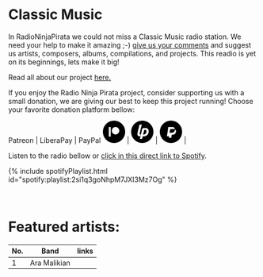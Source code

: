 # Classic Music

In RadioNinjaPirata we could not miss a Classic Music radio station. We need your help to make it amazing ;-) [give us your comments](https://www.patreon.com/posts/41520725) and suggest us artists, composers, albums, compilations, and projects. This readio is yet on its beginnings, lets make it big!

Read all about our project <a href="/">here.</a>

If you enjoy the Radio Ninja Pirata project, consider supporting us with a small donation, we are giving our best to keep this project running! Choose your favorite donation platform bellow:

 Patreon | LiberaPay | PayPal
<a href="https://www.patreon.com/radioninjapirata" target="_blank"><img src="assets/patreon_black_logo_500x500.png" alt="patreon" height="45" width="45" /></a> | <a href="https://liberapay.com/RadioNinjaPirata/donate" target="_blank"><img src="assets/liberapay_logo_500x500.png" alt="liberapay" height="45" width="45" /></a> | <a href="https://www.paypal.com/cgi-bin/webscr?cmd=_s-xclick&hosted_button_id=TWGZ3KKDLEDUE&source=url" target="_blank"><img src="assets/paypal_black_logo_500x500.png" alt="paypal" height="45" width="45" /></a> |

Listen to the radio bellow or [click in this direct link to Spotify](https://open.spotify.com/playlist/2si1q3goNhpM7JXl3Mz7Og?si=JKkTUiorR1WV-LDLijNTww).

{% include spotifyPlaylist.html id="spotify:playlist:2si1q3goNhpM7JXl3Mz7Og" %}

<br>

# Featured artists:

No. | Band | links
--- | ---- | -----
1 | Ara Malikian |     
